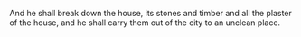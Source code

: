 And he shall break down the house, its stones and timber and all the plaster of the house, and he shall carry them out of the city to an unclean place.
